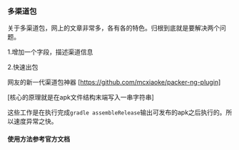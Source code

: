 

### 多渠道包

关于多渠道包，网上的文章非常多，各有各的特色。归根到底就是要解决两个问题。

1.增加一个字段，描述渠道信息

2.快速出包


网友的新一代渠道包神器
[https://github.com/mcxiaoke/packer-ng-plugin]


[核心的原理就是在apk文件结构末端写入一串字符串]

这些工作是在执行完成`gradle assembleRelease`输出可发布的apk之后执行的。所以速度异常之快。


####    使用方法参考官方文档